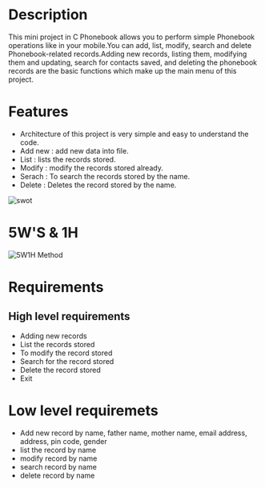# Description
This mini project in C Phonebook allows you to perform simple Phonebook operations like in your mobile.You can add, list, modify, search and delete Phonebook-related records.Adding new records, listing them, modifying them and updating, search for contacts saved, and deleting the phonebook records are the basic functions which make up the main menu of this project.

# Features

- Architecture of this project is very simple and easy to understand the code.
- Add new : add new data into file.
- List : lists the records stored.
- Modify : modify the records stored already.
- Serach : To search the records stored by the name.
- Delete : Deletes the record stored by the name.

![swot](https://user-images.githubusercontent.com/98950106/153649677-6b7d773e-c608-4d94-beda-06fa00cda7c0.png)

# 5W'S & 1H

![5W1H Method](https://user-images.githubusercontent.com/98950106/153652120-ee15ca95-3a96-472a-891f-8a354d04dad0.png)
        
# Requirements
## High level requirements    
- Adding new records   
- List the records stored
- To modify the record stored
- Search for the record stored
- Delete the record stored
- Exit     
# Low level requiremets
- Add new record by name, father name, mother name, email address, address, pin code, gender
- list the record by name
- modify record by name
- search record by name
- delete record by name
